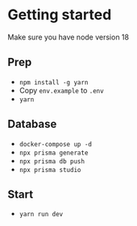 # Getting started

Make sure you have node version 18

## Prep

-   `npm install -g yarn`
-   Copy `env.example` to `.env`
-   `yarn`

## Database

-   `docker-compose up -d`
-   `npx prisma generate`
-   `npx prisma db push`
-   `npx prisma studio`

## Start

-   `yarn run dev`
